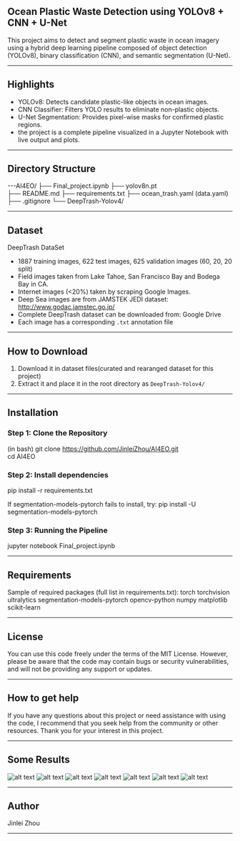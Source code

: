 
## Ocean Plastic Waste Detection using YOLOv8 + CNN + U-Net

This project aims to detect and segment plastic waste in ocean imagery using a hybrid deep learning pipeline composed of object detection (YOLOv8), binary classification (CNN), and semantic segmentation (U-Net).

---

## Highlights

-  YOLOv8: Detects candidate plastic-like objects in ocean images.
-  CNN Classifier: Filters YOLO results to eliminate non-plastic objects.
-  U-Net Segmentation: Provides pixel-wise masks for confirmed plastic regions.
-  the project is a complete pipeline visualized in a Jupyter Notebook with live    output and plots.

---

##  Directory Structure

---AI4EO/
├── Final_project.ipynb
├── yolov8n.pt          
├── README.md
├── requirements.txt
├── ocean_trash.yaml    (data.yaml)          
├── .gitignore
└── DeepTrash-Yolov4/ 

---

##  Dataset

DeepTrash DataSet

-  1887 training images, 622 test images, 625 validation images (60, 20, 20 split)
-  Field images taken from Lake Tahoe, San Francisco Bay and Bodega Bay in CA.
-  Internet images (<20%) taken by scraping Google Images.
-  Deep Sea images are from JAMSTEK JEDI dataset: http://www.godac.jamstec.go.jp/
-  Complete DeepTrash dataset can be downloaded from: Google Drive
-  Each image has a corresponding `.txt` annotation file

---

##  How to Download

1. Download it in dataset files(curated and rearanged dataset for this project)
2. Extract it and place it in the root directory as `DeepTrash-Yolov4/`

---

##  Installation

### Step 1: Clone the Repository
(in bash)
git clone https://github.com/JinleiZhou/AI4EO.git  
cd AI4EO

### Step 2: Install dependencies
pip install -r requirements.txt

If segmentation-models-pytorch fails to install, try:
pip install -U segmentation-models-pytorch

### Step 3: Running the Pipeline
jupyter notebook Final_project.ipynb

---

##  Requirements

Sample of required packages (full list in requirements.txt):
torch
torchvision
ultralytics
segmentation-models-pytorch
opencv-python
numpy
matplotlib
scikit-learn

---

##  License

You can use this code freely under the terms of the MIT License. However, please be aware that the code may contain bugs or security vulnerabilities, and will not be providing any support or updates.

---
##  How to get help

If you have any questions about this project or need assistance with using the code, I recommend that you seek help from the community or other resources. Thank you for your interest in this project.

---

##  Some Results

![alt text](<Screenshot 2025-03-29 at 22.55.50.png>)
![alt text](<Screenshot 2025-03-29 at 22.55.50-2.png>)
![alt text](<Screenshot 2025-03-24 at 15.43.43.png>)
![alt text](<Screenshot 2025-03-24 at 15.43.08.png>)
![alt text](<Screenshot 2025-03-24 at 14.39.51.png>)
![alt text](<Screenshot 2025-03-24 at 15.41.45.png>)
![alt text](<Screenshot 2025-03-29 at 22.55.09.png>)

---

##  Author
Jinlei Zhou

---